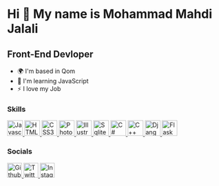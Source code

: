Hi 👋 My name is Mohammad Mahdi Jalali
================================

Front-End Devloper
-----------------
* 🌍  I'm based in Qom
* 🧠  I'm learning JavaScript
* ⚡  I love my Job

### Skills

<p align="left">
  <a href="https://developer.mozilla.org/en-US/docs/Web/JavaScript" target="_blank" rel="noreferrer">
    <img src="https://raw.githubusercontent.com/danielcranney/readme-generator/main/public/icons/skills/javascript-colored.svg" width="36" height="36" alt="Javascript" title="Javascript" />
  </a>
  <a href="https://developer.mozilla.org/en-US/docs/Glossary/HTML5" target="_blank" rel="noreferrer">
    <img src="https://raw.githubusercontent.com/danielcranney/readme-generator/main/public/icons/skills/html5-colored.svg" width="36" height="36" alt="HTML5" title="HTML5" />
  </a>
  <a href="https://www.w3.org/TR/CSS/#css" target="_blank" rel="noreferrer">
    <img src="https://raw.githubusercontent.com/danielcranney/readme-generator/main/public/icons/skills/css3-colored.svg" width="36" height="36" alt="CSS3" title="CSS3" />
  </a>
  <a href="https://www.adobe.com/uk/products/photoshop.html" target="_blank" rel="noreferrer">
    <img src="https://www.adobe.com/content/dam/shared/images/product-icons/svg/photoshop.svg" width="36" height="36" alt="Photoshop" title="Photoshop" />
  </a>
  <a href="https://www.adobe.com/uk/products/illustrator.html" target="_blank" rel="noreferrer">
    <img src="https://www.adobe.com/content/dam/shared/images/product-icons/svg/illustrator.svg" width="36" height="36" alt="Illustrator" title="illustrator" />
  </a>
  <a href="https://www.sqlite.org/docs.html" target="_blank" rel="noreferrer">
    <img src="https://cdn.worldvectorlogo.com/logos/sqlite.svg" width="36" height="36" alt="Sqlite" title="Sqlite" />
  </a>
  <a href="https://docs.microsoft.com/en-us/dotnet/csharp/" target="_blank" rel="noreferrer">
    <img src="https://cdn.worldvectorlogo.com/logos/c--4.svg" width="36" height="36" alt="C#" title="C#" />
  </a>
  <a href="https://docs.microsoft.com/en-us/dotnet/csharp/" target="_blank" rel="noreferrer">
    <img src="https://cdn.worldvectorlogo.com/logos/c.svg" width="36" height="36" alt="C++" title="C++" />
  </a>
  <a href="https://www.djangoproject.com/" target="_blank" rel="noreferrer">
    <img src="https://cdn.worldvectorlogo.com/logos/django.svg" width="36" height="36" alt="Django" title="Django" />
  </a>
  <a href="https://flask.palletsprojects.com/" target="_blank" rel="noreferrer">
    <img src="https://cdn.worldvectorlogo.com/logos/flask.svg" width="36" height="36" alt="Flask" title="Flask" />
  </a>
</p>

### Socials

<p align="left">
  <a href="https://github.com/JMohammadMahdi/" target="_blank" rel="noreferrer">
    <img src="https://raw.githubusercontent.com/danielcranney/readme-generator/main/public/icons/socials/github.svg" width="34" height="34" alt="Github" title="Github"/>
  </a>
  <a href="https://twitter.com/mhmdmhdi_Jalali" target="_blank" rel="noreferrer">
    <img src="https://raw.githubusercontent.com/danielcranney/readme-generator/main/public/icons/socials/twitter.svg" width="34" height="34" alt="Twitter" title="Twitter" />
  </a>
  <a href="https://www.instagram.com/itmaneqom/" target="_blank" rel="noreferrer">
    <img src="https://cdn.worldvectorlogo.com/logos/instagram-2016-5.svg" width="34" height="34" alt="Instagram" title="Instagram" />
  </a>
</p>
